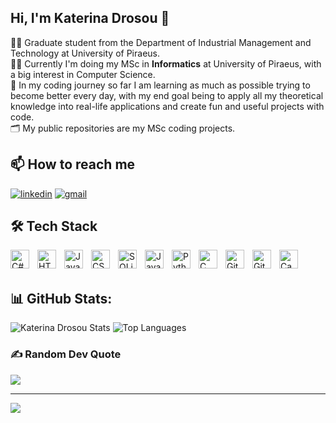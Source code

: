 ## Hi, I'm Katerina Drosou 👋

👩‍🎓 Graduate student from the Department of Industrial Management and Technology at University of Piraeus. </br>
👩‍💻 Currently I'm doing my MSc in **Informatics** at University of Piraeus, with a big interest in Computer Science. </br>
🚀 In my coding journey so far I am learning as much as possible trying to become better every day, with my end goal being to apply all my theoretical knowledge into real-life applications and create fun and useful projects with code. </br>
🗂️ My public repositories are my MSc coding projects.

## 📫 How to reach me
[![linkedin](https://img.shields.io/badge/LinkedIn-0077B5?style=for-the-badge&logo=linkedin&logoColor=white)](www.linkedin.com/in/aikaterini-maria-drosou-10a900209)
[![gmail](https://img.shields.io/badge/Gmail-D14836?style=for-the-badge&logo=gmail&logoColor=white)](mailto:drossou2@gmail.com)

## 🛠️ Tech Stack
<!-- C# -->
<img align="left" alt="C#" width="30px" style="padding-right:10px;" src="https://cdn.jsdelivr.net/gh/devicons/devicon@latest/icons/csharp/csharp-original.svg" />
<!-- HTML --> 
<img align="left" alt="HTML" width="30px" style="padding-right:10px;" src="https://cdn.jsdelivr.net/gh/devicons/devicon@latest/icons/html5/html5-original-wordmark.svg" />
<!-- Javascript -->
<img align="left" alt="Javascript" width="30px" style="padding-right:10px;" src="https://cdn.jsdelivr.net/gh/devicons/devicon@latest/icons/javascript/javascript-original.svg" />
<!-- CSS -->
<img align="left" alt="CSS" width="30px" style="padding-right:10px;" src="https://cdn.jsdelivr.net/gh/devicons/devicon@latest/icons/css3/css3-original-wordmark.svg" />
<!-- SQLite -->
<img align="left" alt="SQLite" width="30px" style="padding-right:10px;" src="https://cdn.jsdelivr.net/gh/devicons/devicon@latest/icons/sqlite/sqlite-original.svg" />
<!-- Java -->
<img align="left" alt="Java" width="30px" style="padding-right:10px;" src="https://cdn.jsdelivr.net/gh/devicons/devicon@latest/icons/java/java-original-wordmark.svg" />
<!-- Python -->
<img align="left" alt="Python" width="30px" style="padding-right:10px;" src="https://cdn.jsdelivr.net/gh/devicons/devicon/icons/python/python-original.svg" />
<!-- C -->
<img align="left" alt="C" width="30px" style="padding-right:10px;" src="https://cdn.jsdelivr.net/gh/devicons/devicon/icons/c/c-original.svg" />
<!-- Git -->
<img align="left" alt="Git" width="30px" style="padding-right:10px;" src="https://cdn.jsdelivr.net/gh/devicons/devicon/icons/git/git-original.svg" />
<!-- GitHub -->
<img align="left" alt="GitHub" width="30px" style="padding-right:10px;" src="https://cdn.jsdelivr.net/gh/devicons/devicon/icons/github/github-original.svg" />
<!-- Canva -->
<img align="left" alt="Canva" width="30px" style="padding-right:10px;" src="https://cdn.jsdelivr.net/gh/devicons/devicon@latest/icons/canva/canva-original.svg" />
<br />
<br />


<!-- ## 🌱 I’m currently learning
- Italian 🇮🇹
- German 🇩🇪 -->

## 📊 GitHub Stats:
![Katerina Drosou Stats](https://github-readme-stats.vercel.app/api?username=KaterinaDrosou&theme=dark&hide_border=false&include_all_commits=false&count_private=false)
![Top Languages](https://github-readme-stats.vercel.app/api/top-langs/?username=KaterinaDrosou&theme=dark&hide_border=false&include_all_commits=false&count_private=false&layout=compact)

### ✍️ Random Dev Quote
![](https://quotes-github-readme.vercel.app/api?type=horizontal&theme=radical)

---
[![](https://visitcount.itsvg.in/api?id=KaterinaDrosou&icon=0&color=0)](https://visitcount.itsvg.in)
